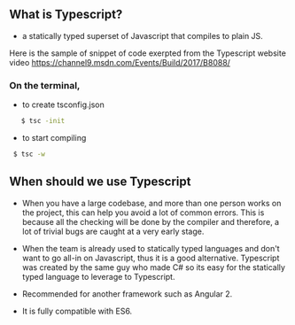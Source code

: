 ## What is Typescript?
  - a statically typed superset of Javascript that compiles to plain JS.
  
  Here is the sample of snippet of code exerpted from the Typescript website video https://channel9.msdn.com/Events/Build/2017/B8088/


### On the terminal,
  - to create tsconfig.json
  
 ```sh
    $ tsc -init
```
  - to start compiling
   ```sh
    $ tsc -w
```

## When should we use Typescript
- When you have a large codebase, and more than one person works on the project, this can help you avoid a lot of common errors.
  This is because all the checking will be done by the compiler and therefore, a lot of trivial bugs are caught at a very early stage.

- When the team is already used to statically typed languages and don't want to go all-in on Javascript, thus it is a good alternative.
  Typescript was created by the same guy who made C# so its easy for the statically typed language to leverage to Typescript.
  
- Recommended for another framework such as Angular 2.

- It is fully compatible with ES6.
 
